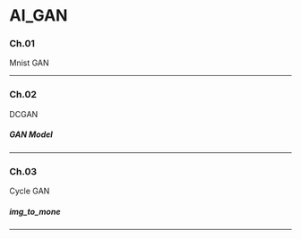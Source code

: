 # AI_GAN

### Ch.01
Mnist GAN <br/>

-------------

### Ch.02
DCGAN <br/>
##### GAN Model
-------------

### Ch.03
Cycle GAN <br/>
##### img_to_mone

-------------
